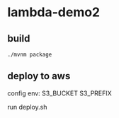 # lambda-demo2

## build

`./mvnm package`

## deploy to aws 

config env: S3_BUCKET S3_PREFIX

run deploy.sh
